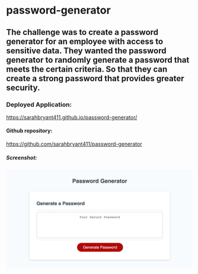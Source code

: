 # password-generator

## The challenge was to create a password generator for an employee with access to sensitive data. They wanted the password generator to randomly generate a password that meets the certain criteria. So that they can create a strong password that provides greater security.

### Deployed Application: 

https://sarahbryant411.github.io/password-generator/

#### Github repository:

https://github.com/sarahbryant411/password-generator


##### Screenshot:

![Alt text](<assets/images/Password Generator.png>)

